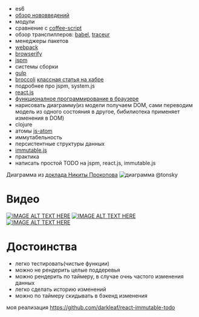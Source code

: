 * es6
 * [обзор нововведений](https://babeljs.io/docs/learn-es2015/)
 * модули
 * сравнение с [coffee-script](http://coffeescript.org/)
 * обзор транспиллеров: [babel](https://babeljs.io), [traceur](https://github.com/google/traceur-compiler)
* менеджеры пакетов
 * [webpack](http://webpack.github.io/)
 * [browserify](http://browserify.org/)
 * [jspm](http://jspm.io/)
* системы сборки
 * [gulp](http://gulpjs.com/)
 * [broccoli](https://github.com/broccolijs/broccoli) [классная статья на хабре](http://habrahabr.ru/post/216715/)
* подробнее про jspm, system.js
* [react.js](https://facebook.github.io/react/)
* [функционалное программирование в браузере](http://tonsky.me/talks/2015-frontendconf/)
 * нарисовать диаграмму(из модели получаем DOM, сами переводим модель из одного состояния в другое, бибилиотека применяет изменения в DOM)
 * clojure
 * атомы [js-atom](https://github.com/cjohansen/js-atom)
 * иммутабельность
 * персистентные структуры данных
 * [immutable.js](https://facebook.github.io/immutable-js/)
* практика
 * написать простой TODO на jspm, react.js, immutable.js

Диаграмма из [доклада Никиты Прокопова](http://tonsky.me/talks/2015-frontendconf/)
![диаграмма @tonsky](http://tonsky.me/talks/2015-frontendconf/0130%20model-model-dom-dom.png)
 
# Видео 
 
[![IMAGE ALT TEXT HERE](http://img.youtube.com/vi/NpMnRifyGyw/0.jpg)](http://www.youtube.com/watch?v=NpMnRifyGyw)
[![IMAGE ALT TEXT HERE](http://img.youtube.com/vi/szJjsduHBQQ/0.jpg)](http://www.youtube.com/watch?v=szJjsduHBQQ)
[![IMAGE ALT TEXT HERE](http://img.youtube.com/vi/I7IdS-PbEgI/0.jpg)](http://www.youtube.com/watch?v=I7IdS-PbEgI)


# Достоинства

* легко тестировать(чистые функции)
* можно не рендерить целые поддеревья
* можно рендерить по таймеру, в случае очнь частого изменения данных
* легко сделать историю изменений
* можно по таймеру скидывать в бэкенд изменения


моя реализация https://github.com/darkleaf/react-immutable-todo
